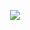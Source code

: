 <p align="center"><img src="https://user-images.githubusercontent.com/104343908/185764673-a677e54f-e049-4c9b-9d98-d8add60ce725.png"></p>

<!--
**hagezi/hagezi** is a ✨ _special_ ✨ repository because its `README.md` (this file) appears on your GitHub profile.

Here are some ideas to get you started:

- 🔭 I’m currently working on ...
- 🌱 I’m currently learning ...
- 👯 I’m looking to collaborate on ...
- 🤔 I’m looking for help with ...
- 💬 Ask me about ...
- 📫 How to reach me: ...
- 😄 Pronouns: ...
- ⚡ Fun fact: ...
-->
